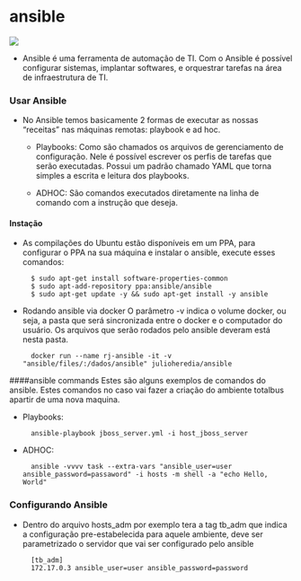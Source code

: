 # ansible

![](https://media.licdn.com/dms/image/C560BAQHxkF3dudpvEQ/company-logo_200_200/0?e=2159024400&v=beta&t=cNaLAqnnv3gVvkUY3KIeKo5j_hXMSyYt7N4qg1HcJxg)

- Ansible é uma ferramenta de automação de TI. Com o Ansible é possível configurar sistemas, implantar softwares, e orquestrar tarefas na área de infraestrutura de TI.

### Usar Ansible
- No Ansible temos basicamente 2 formas de executar as nossas “receitas” nas máquinas remotas: playbook e ad hoc.

	+ Playbooks: Como são chamados os arquivos de gerenciamento de configuração. Nele é possível escrever os perfis de tarefas que serão executadas. Possui um padrão chamado YAML que torna simples a escrita e leitura dos playbooks.

	+ ADHOC: São comandos executados diretamente na linha de comando com a instrução que deseja.

#### Instação
- As compilações do Ubuntu estão disponíveis em um PPA, para configurar o PPA na sua máquina e instalar o ansible, execute esses comandos:

        $ sudo apt-get install software-properties-common
        $ sudo apt-add-repository ppa:ansible/ansible
        $ sudo apt-get update -y && sudo apt-get install -y ansible

- Rodando ansible via docker
O parâmetro -v indica o volume docker, ou seja, a pasta que será sincronizada entre o docker e o computador do usuário. Os arquivos que serão rodados pelo ansible deveram está nesta pasta.

        docker run --name rj-ansible -it -v "ansible/files/:/dados/ansible" julioheredia/ansible

####ansible commands
Estes são alguns exemplos de comandos do ansible. Estes comandos no caso vai fazer a criação do ambiente totalbus apartir de uma nova maquina.
- Playbooks:

        ansible-playbook jboss_server.yml -i host_jboss_server

- ADHOC:

        ansible -vvvv task --extra-vars "ansible_user=user ansible_password=passaword" -i hosts -m shell -a "echo Hello, World"

### Configurando Ansible
- Dentro do arquivo hosts_adm por exemplo tera a tag tb_adm que indica a configuração pre-estabelecida para aquele ambiente, deve ser parametrizado o servidor que vai ser configurado pelo ansible

        [tb_adm] 
        172.17.0.3 ansible_user=user ansible_password=password
